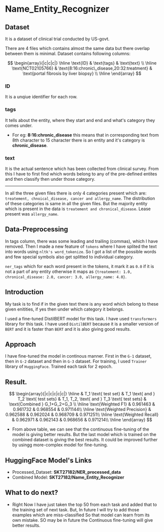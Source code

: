 # Name_Entity_Recognizer

## Dataset

It is a dataset of clinical trial conducted by US-govt.

There are 4 files which contains almost the same data but there overlap between them is minimal. Dataset contains following columns:

$$
\begin{array}{|c|c|c|}
\hline
 \text{ID} & \text{tags} & \text{text} \\
\hline
\text{NCT02105766} & \text{8:16:chronic\_disease,20:32:treatment} &  \text{portal fibrosis by liver biopsy}   \\
\hline
\end{array}
$$

### ID
It is a unqiue identifier for each row.

### tags

It tells about the entity, where they start and end and what's category they comes under.

- For eg: **8:16:chronic_disease**
this means that in corresponding text from 8th character to 15 character there is an entity and it's category is **chronic_disease**.

### text

It is the actual sentence which has been collected from clinical survey. From this I have to first find which words belong to any of the pre-defined entites and then classify then under those category.


---

In all the three given files there is only 4 categories present which are: `treatement, chnoical_disease, cancer and allergy_name`. The distribution of these categories is same in all the given files. But the majority entity which is present in the data is `treatement and chronical_disease`. Lease present was `allergy_name`.

## Data-Preprocessing

In tags column, there was some leading and trailing (commas), which I have removed. Then I made a new feature of `tokens` where I have splited the text into words using `nltk's word_tokenize`. So I got a list of the possible words and few special symbols also get splitted to individual category.

`ner_tags` which for each word present in the tokens, it mark it as `0.0` if it is not a part of any entity otherwise it maps as `{treatement: 1.0, chronical_disease: 2.0, cancer: 3.0, allergy_name: 4.0}`.

## Introduction

My task is to find if in the given text there is any word which belong to these given enitities, if yes then under which category it belongs.

I used a fine-tuned DistilBERT model for this task. I have used `transformers` library for this task. I have used `DistilBERT` because it is a smaller version of `BERT` and it is faster than `BERT` and it is also giving good results.

## Approach

I have fine-tuned the model in continous manner. First in the `G-1` dataset, then in `G-2` dataset and then in `G-3` dataset. For training, I used `Trainer` library of `HuggingFace`.  Trained each task for 2 epoch.

## Result.

$$
\begin{array}{|c|c|c|c|c|}
\hline
 &  T_1 \text{ test set} &  T_1 \text{ and } T_2 \text{ test sets} &  T_1, T_2, \text{ and } T_3 \text{ test sets} & \text{Combined } G_1+G_2+G_3 \\
\hline
\text{Weighted
F1} & 0.961463 & 0.961732 & 0.968554 & 0.971144\\
\hline
\text{Weighted Precision} & 0.962588 & 0.962024 & 0.968709 & 0.971251\\
\hline
\text{Weighted Recall} & 0.962971 & 0.962143 & 0.968656 & 0.971214\\
\hline
\end{array}
$$

- From above table, we can see that the continuous fine-tuning of the model is giving better results. But the last model which is trained on the combined dataset is giving the best results. It could be improved further by usingg more-complex model for fine-tuning. 


## HuggingFace Model's Links

- Processed_Dataset: **SKT27182/NER_processed_data**
- Combined Model: **SKT27182/Name_Entity_Recognizer**


## What to do next?

- Right Now I have just taken the top 50 from each task and added that to the training set of next task. But, In future I will try to add those examples which are miss-classified So that model can learn from its own mistake. SO may be in future the Continuous fine-tuning will give better results.